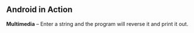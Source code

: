 Android in Action
---------

**Multimedia** – Enter a string and the program will reverse it and print it out.
